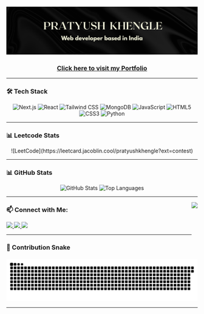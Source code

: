 ![Banner](banner2.png)


<h3 align="center"><a href="https://pratyush-s-portfolio.vercel.app/" target="_blank">Click here to visit my Portfolio</a></h3>

---

### 🛠️ Tech Stack

<div align="center">
  <img src="https://cdn.jsdelivr.net/gh/devicons/devicon/icons/nextjs/nextjs-original.svg" height="30" alt="Next.js" />
  <img src="https://cdn.jsdelivr.net/gh/devicons/devicon/icons/react/react-original.svg" height="30" alt="React" />
  <img src="https://skillicons.dev/icons?i=tailwind" height="30" alt="Tailwind CSS" />
  <img src="https://cdn.jsdelivr.net/gh/devicons/devicon/icons/mongodb/mongodb-original.svg" height="30" alt="MongoDB" />
  <img src="https://cdn.jsdelivr.net/gh/devicons/devicon/icons/javascript/javascript-original.svg" height="30" alt="JavaScript" />
  <img src="https://cdn.jsdelivr.net/gh/devicons/devicon/icons/html5/html5-original.svg" height="30" alt="HTML5" />
  <img src="https://cdn.jsdelivr.net/gh/devicons/devicon/icons/css3/css3-original.svg" height="30" alt="CSS3" />
  <img src="https://cdn.jsdelivr.net/gh/devicons/devicon/icons/python/python-original.svg" height="30" alt="Python" />
</div>

---

### 📊 Leetcode Stats

<div align="center">
  ![LeetCode](https://leetcard.jacoblin.cool/pratyushkhengle?ext=contest)
</div>

---

### 📊 GitHub Stats

<div align="center">
  <img src="https://github-readme-stats.vercel.app/api?username=prat-amaze&show_icons=true&theme=dracula&include_all_commits=true&count_private=true&hide_border=true" height="150" alt="GitHub Stats" />
  <img src="https://github-readme-stats.vercel.app/api/top-langs/?username=prat-amaze&layout=compact&theme=dracula&hide_border=true" height="150" alt="Top Languages" />
</div>

---

<img align="right" height="150" src="https://media.giphy.com/media/v1.Y2lkPWVjZjA1ZTQ3NnJhOG1jb2F0azBianowdWxvMXM5dXJ2cWI0NjhlNHZ2c2Nyb201cCZlcD12MV9naWZzX3NlYXJjaCZjdD1n/OLPQ6z2hlHmwFc4Hso/giphy.gif" />

### 📫 Connect with Me:

<div align="left">
  <a href="https://www.linkedin.com/in/pratyush-khengle-b53837169/" target="_blank">
    <img src="https://img.shields.io/badge/LinkedIn-0077B5?style=for-the-badge&logo=linkedin&logoColor=white" height="35" />
  </a>
  <a href="https://www.instagram.com/pratyu_sh/" target="_blank">
    <img src="https://img.shields.io/badge/Instagram-E4405F?style=for-the-badge&logo=instagram&logoColor=white" height="35" />
  </a>
  <a href="mailto:pratyushkhengle@gmail.com" target="_blank">
    <img src="https://img.shields.io/badge/Gmail-D14836?style=for-the-badge&logo=gmail&logoColor=white" height="35" />
  </a>
</div>

---

### 🐍 Contribution Snake

<picture>
  <source media="(prefers-color-scheme: dark)" srcset="https://raw.githubusercontent.com/prat-amaze/prat-amaze/output/github-snake-dark.svg" />
  <source media="(prefers-color-scheme: light)" srcset="https://raw.githubusercontent.com/prat-amaze/prat-amaze/output/github-snake.svg" />
  <img src="https://raw.githubusercontent.com/prat-amaze/prat-amaze/output/github-snake.svg" alt="Snake animation" />
</picture>

---
